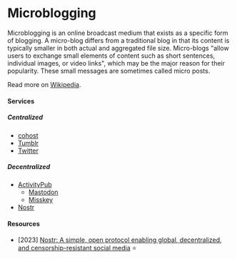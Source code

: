 # Microblogging

Microblogging is an online broadcast medium that exists as a specific form of blogging. A micro-blog differs from a traditional blog in that its content is typically smaller in both actual and aggregated file size. Micro-blogs "allow users to exchange small elements of content such as short sentences, individual images, or video links", which may be the major reason for their popularity. These small messages are sometimes called micro posts.

Read more on [Wikipedia](https://en.wikipedia.org/wiki/Microblogging).

#### Services

##### Centralized
- [cohost](https://cohost.org)
- [Tumblr](https://en.wikipedia.org/wiki/Tumblr)
- [Twitter](https://en.wikipedia.org/wiki/Twitter)

##### Decentralized
- [ActivityPub](https://en.wikipedia.org/wiki/ActivityPub)
    - [Mastodon](https://en.wikipedia.org/wiki/Mastodon_(software))
    - [Misskey](https://misskey-hub.net)
- [Nostr](https://en.wikipedia.org/wiki/Nostr)

#### Resources
- [2023] [Nostr: A simple, open protocol enabling global, decentralized, and censorship-resistant social media](https://www.youtube.com/watch?v=8mSyMCJlSwA) ⭐
